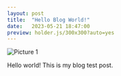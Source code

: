 ```yaml
---
layout: post
title:  "Hello Blog World!"
date:   2023-05-21 18:47:00
preview: holder.js/300x300?auto=yes
---
```


![Picture 1](holder.js/800x600?auto=yes)

Hello world! This is my blog test post.
